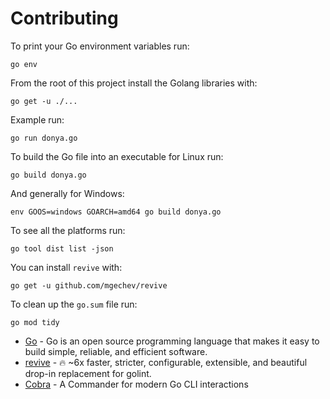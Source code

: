 # Contributing

To print your Go environment variables run:

```
go env
```

From the root of this project install the Golang libraries with:

```
go get -u ./...
```

Example run:

```
go run donya.go
```

To build the Go file into an executable for Linux run:

```
go build donya.go
```

And generally for Windows:

```
env GOOS=windows GOARCH=amd64 go build donya.go
```

To see all the platforms run:

```
go tool dist list -json
```

You can install `revive` with:

```
go get -u github.com/mgechev/revive
```

To clean up the `go.sum` file run:

```
go mod tidy
```

- [Go](https://golang.org/) - Go is an open source programming language that makes it easy to build simple, reliable, and efficient software.
- [revive](https://github.com/mgechev/revive) - 🔥 ~6x faster, stricter, configurable, extensible, and beautiful drop-in replacement for golint.
- [Cobra](https://github.com/spf13/cobra) - A Commander for modern Go CLI interactions

